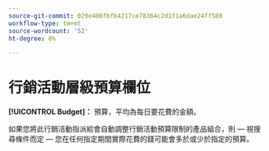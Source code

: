 ```yaml
---
source-git-commit: 029e406fbfb4217ce78364c2d1f1a6dae24ff588
workflow-type: tm+mt
source-wordcount: '52'
ht-degree: 0%

---
```

# 行銷活動層級預算欄位

**[!UICONTROL Budget]：** 預算，平均為每日要花費的金額。

如果您將此行銷活動指派給會自動調整行銷活動預算限制的產品組合，則 — 視搜尋條件而定 — 您在任何指定期間實際花費的錢可能會多於或少於指定的預算。
